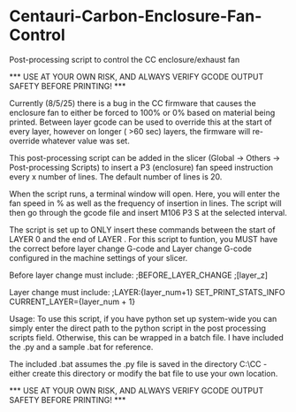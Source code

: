 # Centauri-Carbon-Enclosure-Fan-Control
Post-processing script to control the CC enclosure/exhaust fan

*** USE AT YOUR OWN RISK, AND ALWAYS VERIFY GCODE OUTPUT SAFETY BEFORE PRINTING! ***

Currently (8/5/25) there is a bug in the CC firmware that causes the enclosure fan to either be forced to 100% or 0% based on material being printed.  Between layer gcode can be used to override this at the start of every layer, however on longer ( >60 sec) layers, the firmware will re-override whatever value was set.

This post-processing script can be added in the slicer (Global -> Others -> Post-processing Scripts) to insert a P3 (enclosure) fan speed instruction every x number of lines.  The default number of lines is 20.

When the script runs, a terminal window will open.  Here, you will enter the fan speed in % as well as the frequency of insertion in lines.  The script will then go through the gcode file and insert M106 P3 S<value> at the selected interval.

The script is set up to ONLY insert these commands between the start of LAYER 0 and the end of LAYER <last>.  For this script to funtion, you MUST have the correct before layer change G-code and Layer change G-code configured in the machine settings of your slicer.

Before layer change must include:
;BEFORE_LAYER_CHANGE
;[layer_z]

Layer change must include:
;LAYER:{layer_num+1}
SET_PRINT_STATS_INFO CURRENT_LAYER={layer_num + 1}




Usage:
To use this script, if you have python set up system-wide you can simply enter the direct path to the python script in the post processing scripts field.  Otherwise, this can be wrapped in a batch file.  I have included the .py and a sample .bat for reference.

The included .bat assumes the .py file is saved in the directory C:\CC  -  either create this directory or modify the bat file to use your own location.

*** USE AT YOUR OWN RISK, AND ALWAYS VERIFY GCODE OUTPUT SAFETY BEFORE PRINTING! ***
